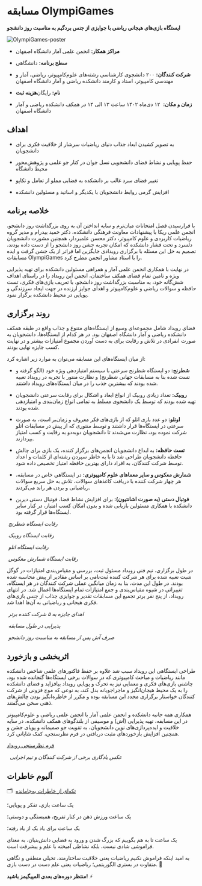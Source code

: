 # مسابقه OlympiGames

**ایستگاه بازی‌های هیجانی ریاضی با جوایزی از جنس بردگیم به مناسبت روز دانشجو**


![OlympiGames-poster](OlympiGames-poster.jpg)


- **مراکز همکار:** انجمن علمی آمار دانشگاه اصفهان


- **سطح برنامه:** دانشگاهی


- **شرکت کنندگان:** ۲۰۰ دانشجوی کارشناسی رشته‌های علوم‌کامپیوتر، ریاضی، آمار و مهندسی کامپیوتر، استاد و کارمند دانشکده ریاضی و آمار دانشگاه اصفهان


- **هزینه ثبت‌‎نام:** رایگان


- **زمان و مکان:**  ۱۲ دی‌ماه ۱۴۰۲ ساعت ۱۳ الی ۱۴ در همکف دانشکده ریاضی و آمار دانشگاه اصفهان


## اهداف


- به تصویر کشیدن ابعاد جذاب دنیای ریاضیات سرشار از خلاقیت فکری برای دانشجویان


- حفظ پویایی و نشاط فضای دانشجویی نسل جوان در کنار جو علمی و پژوهش‌محور محیط دانشگاه


- تغییر فضای سرد غالب بر دانشکده به فضایی مملو از تعامل و تکاپو


- افزایش گرمی روابط دانشجویان با یکدیگر و اساتید و مسئولین دانشکده


## خلاصه برنامه


با فرارسیدن فصل امتحانات میان‌ترم و سایه انداختن آن به روی بزرگداشت روز دانشجو، انجمن علمی ریکا با پیشنهادات معاونت فرهنگی دانشکده، دکتر حمید بیدرام و مدیر گروه ریاضیات کاربردی و علوم کامپیوتر، دکتر محسن علمبردار، همچنین مشورت دانشجویان دلسرد و تحت فشار دانشکده که امکان تجربه جشن روز دانشجو را از دست داده بودند، تصمیم به حل این مسئله با برگزاری رویدادی جایگزین اما فراتر از یک جشن گرفت و ایده مسابقات OlympiGames را با استاد مشاور انجمن مطرح کرد.


در نهایت با همکاری انجمن علمی آمار و همراهی مسئولین دانشکده برای تهیه پذیرایی ویژه و تامین تمام فضای همکف ساختمان، انجمن این رویداد را در راستای اهداف شش‌گانه خود، به مناسبت بزرگداشت روز دانشجو، با تعریف بازی‌های فکری، تست حافظه و سوالات ریاضی و علوم‌کامپیوتر و اهدای جوایز ارزنده در جهت ایجاد سرزندگی و پویایی در محیط دانشکده برگزار نمود.


## روند برگزاری


فضای رویداد شامل مجموعه‌ای وسیع از ایستگاه‌های متنوع و جذاب واقع در طبقه همکف دانشکده ریاضی و آمار دانشگاه اصفهان بود. در هر کدام از ایستگاه‌ها، دانشجویان به صورت انفرادی در تلاش و رقابت برای به دست آوردن مجموع امتیازات بیشتر و در نهایت کسب جایزه نهایی بودند.


از میان ایستگاه‌های این مسابقه می‌توان به موارد زیر اشاره کرد:


- **شطرنج:** دو ایستگاه شطرنج سرعتی با سیستم امتیازدهی ویژه خود (الگو گرفته و تست شده بنا به مسابقات جهانی شطرنج) و نظارت منتور با تجربه در رویداد تعبیه شده بودند که بیشترین جذب را در میان ایستگاه‌های رویداد داشتند.


- **روبیک:** تعداد زیادی روبیک از انواع ابعاد و اشکال برای رقابت سرعتی دانشجویان تهیه شده بودند که توسط یک دانشجوی مسلط به تمامی انواع زمان‌بندی و امتیازدهی شده بودند.


- **اوتلو:** دو عدد بازی اتلو که از بازی‌های فکر معروف و زمان‌بر است، به صورت سرعتی در ایستگاه‌ها قرار داشتند و توسط منتوری که از پیش در مسابقات اتلو شرکت نموده بود، نظارت می‌شدند تا دانشجویان دوبه‌دو به رقابت و کسب امتیاز بپردازند.


- **تست حافظه:** به ابداع دانشجویان انجمن‌های برگزار کننده، یک بازی برای چالش حافظه دانشجویان طراحی شد تا با به خاطر سپردن رشته‌ای از کلمات و اعداد توسط شرکت کنندگان، به افراد دارای بهترین حافظه امتیاز تخصیص داده شود. 


- **شمارش معکوس و سایر معماهای علوم کامپیوتری:** در ایستگاهی خاص در مسابقه، هر چهار شرکت کننده با دریافت کاغذهای سوالات، تلاش به حل سریع سوالات ریاضیاتی و بردن هر راند می‌کردند.


- **فوتبال دستی (به صورت اشانتیون):** برای افزایش نشاط فضا، فوتبال دستی دیرین دانشکده با همکاری مسئولین بازیابی شده و بدون امکان کسب امتیاز، در کنار سایر ایستگاه‌ها قرار گرفته بود.  


<p>
    <img src="chess.jpg" alt>
    <em>رقابت ایستگاه شطرنج</em>
</p>


<p>
    <img src="rubik.jpg" alt>
    <em>رقابت ایستگاه روبیک</em>
</p>


<p>
    <img src="othello.jpg" alt>
    <em>رقابت ایستگاه اتلو</em>
</p>


<p>
    <img src="countdown.jpg" alt>
    <em>رقابت ایستگاه شمارش معکوس</em>
</p>  

  
در طول برگزاری، تیم فنی رویداد مسئول ثبت، بررسی و مقیاس‌بندی امتیازات در گوگل شیت تعبیه شده برای هر شرکت کننده ثبت‌نامی بر اساس مقادیر از پیش محاسبه شده بودند. در طول این مدت، بنا به زمان میانگین عملی شرکت کنندگان در هر ایستگاه، تغییراتی در شیوه مقیاس‌بندی و جمع امتیازات تمام ایستگاه‌ها اعمال شد. در انتهای رویداد، از پنج نفر برتر تجمیع این مسابقات تقدیر و جوایزی جذاب از جنس بازی‌های فکری هیجانی و ریاضیاتی به آن‌ها اهدا شد.


<p>
    <img src="reward.jpg" alt>
    <em>اهدای جایزه به ۵ شرکت کننده برتر</em>
</p>  


<p>
    <img src="snack-1.jpg" alt>
    <em>پذیرایی در طول مسابقه</em>
</p>  


<p>
    <img src="snack-2.jpg" alt>
    <em>صرف آش پس از مسابقه به مناسبت روز دانشجو</em>
</p>  


## اثربخشی و بازخورد


طراحی ایستگاهی این رویداد سبب شد علاوه بر حفظ فاکتورهای علمی شاخص دانشکده مانند ریاضیات و مباحث کامپیوتری که در سوالات برخی ایستگاه‌ها گنجانده شده بود، چاشنی بازی‌های فکری و معمایی نیز به تحرک و پویایی رویداد بیافزاید و فضای دانشکده را به یک محیط هیجان‌انگیز و ماجراجویانه بدل کند، به نوعی که موج فزونی از شرکت کنندگان خواستار برگزاری مجدد این مسابقه بوده و مکرر از خاطره‌انگیز بودن چالش‌های ذهنی سخن می‌گفتند.


همکاری همه جانبه دانشکده و انجمن علمی آمار با انجمن علمی ریاضی و علوم‌کامپیوتر در این مسابقه، تهیه پذیرایی (آش) و موسیقی از بلندگوهای همکف دانشکده، در سایه خلاقیت و ایده‌پردازی‌های نوین دانشجویان، به تقویت جو صمیمانه و پویای جشن و همچنین افزایش بازخوردهای مثبت دریافتی در فرم نظرسنجی، کمک شایانی کرد.
  

[فرم نظرسنجی رویداد](https://app.epoll.pro/33661350)


<p>
    <img src="momento-1.jpg" alt>
    <img src="momento-2.jpg" alt>
    <em>عکس یادگاری برخی از شرکت کنندگان و تیم اجرایی</em>
</p>


## آلبوم خاطرات


🗂  [تکه‌ای از خاطرات به‌جامانده](https://drive.google.com/drive/folders/1NTRFxTHvGDNGj8vh-n96Al9TbBInh1Ym)


یک ساعت بازی، تفکر و پویایی؛


یک ساعت ورزش ذهن در کنار تفریح، همبستگی و دوستی؛

    
یک ساعت برای یاد یک از یاد رفته؛

    
یک ساعت تا به هم بگوییم که بزرگ شدن و ورود به فضایی دانش‌بنیان، به معنای فراموشی شادی نیست، بلکه نشاطی آمیخته با علم و پیشرفت است.


به امید اینکه فراموش نکنیم ریاضیات یعنی خلاقیت ساختارمند، تخیلی منطقی و نگاهی متفاوت در بستری الگوریتمی؛ ریاضیات یعنی علم دست در دست بازی. 👾


**منتظر دوره‌های بعدی المپیگیمز باشید!** ⚡️
